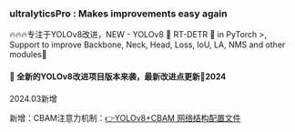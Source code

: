 ### ultralyticsPro : Makes improvements easy again
🔥🔥🔥专注于YOLOv8改进，NEW - YOLOv8 🚀 RT-DETR 🥇 in PyTorch >, Support to improve Backbone, Neck, Head, Loss, IoU, LA, NMS and other modules🚀

#### 🌟 全新的YOLOv8改进项目版本来袭，最新改进点更新🚀2024

2024.03新增

新增：CBAM注意力机制：[👉YOLOv8+CBAM 网络结构配置文件](./ultralytics\cfg\models\cfg2024\YOLOv8-Attention\YOLOv8-CBAM.yaml)

